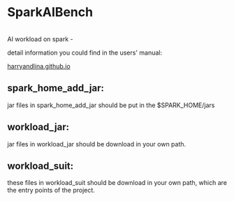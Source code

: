 # SparkAIBench
<br>
AI workload on spark
-

detail information you could find in the users' manual: 

[harryandlina.github.io](harryandlina.github.io)
<br>

spark_home_add_jar:
-

  jar files in spark_home_add_jar should be put in the $SPARK_HOME/jars
  <br>

workload_jar:
-

  jar files in workload_jar should be download in your own path.
  <br>

workload_suit:
-

  these files in workload_suit should be download in your own path, which are the entry points of the project.
